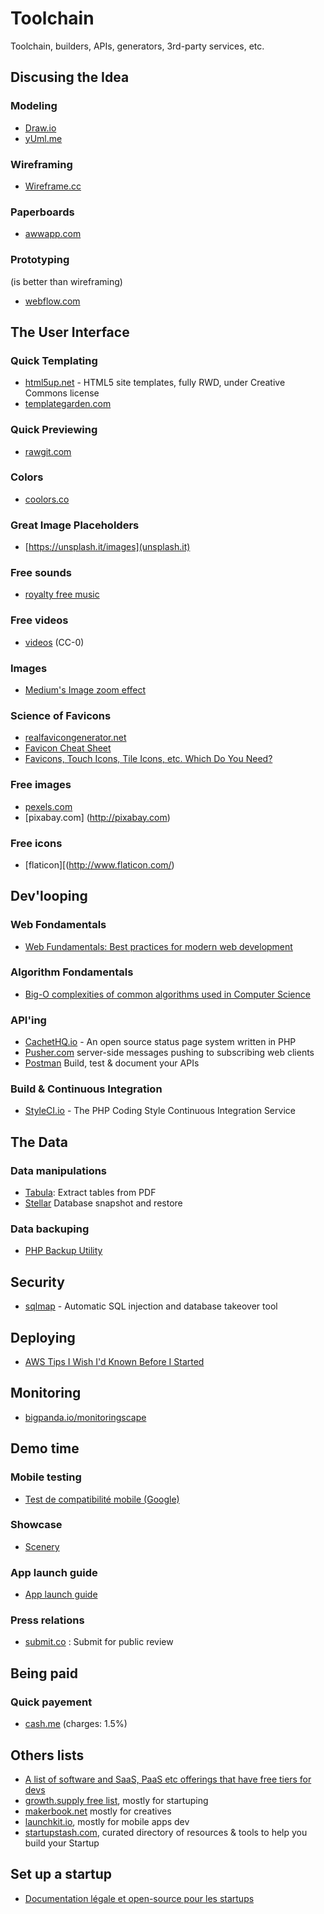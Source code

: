 # Toolchain

Toolchain, builders, APIs, generators, 3rd-party services, etc. 

## Discusing the Idea

### Modeling

- [Draw.io](https://www.draw.io/)
- [yUml.me](http://yuml.me/)

### Wireframing

- [Wireframe.cc](https://wireframe.cc)

### Paperboards

- [awwapp.com](https://awwapp.com/)

### Prototyping

(is better than wireframing)

- [webflow.com](https://webflow.com)

## The User Interface

### Quick Templating

- [html5up.net](http://html5up.net/) - HTML5 site templates, fully RWD, under Creative Commons license
- [templategarden.com](http://www.templategarden.com/category/all/)

### Quick Previewing

- [rawgit.com](https://rawgit.com)

### Colors

- [coolors.co](http://coolors.co/)

### Great Image Placeholders

- [https://unsplash.it/images](unsplash.it)

### Free sounds

- [royalty free music](http://www.purple-planet.com/)

### Free videos

- [videos](https://videos.pexels.com) (CC-0)

### Images

- [Medium's Image zoom effect](https://github.com/fat/zoom.js)

### Science of Favicons

- [realfavicongenerator.net](http://realfavicongenerator.net)
- [Favicon Cheat Sheet](https://github.com/audreyr/favicon-cheat-sheet)
- [Favicons, Touch Icons, Tile Icons, etc. Which Do You Need?](https://css-tricks.com/favicon-quiz/)

### Free images

- [pexels.com](http://www.pexels.com/)
- [pixabay.com] (http://pixabay.com)

### Free icons

- [flaticon][(http://www.flaticon.com/)

## Dev'looping

### Web Fondamentals

- [Web Fundamentals: Best practices for modern web development](https://developers.google.com/web/fundamentals/)

### Algorithm Fondamentals

- [Big-O complexities of common algorithms used in Computer Science](http://bigocheatsheet.com/)

### API'ing

- [CachetHQ.io](https://github.com/cachethq/Cachet) - An open source status page system written in PHP
- [Pusher.com](https://pusher.com) server-side messages pushing to subscribing web clients
- [Postman](https://www.getpostman.com/) Build, test & document your APIs

### Build & Continuous Integration 

- [StyleCI.io](https://styleci.io) - The PHP Coding Style Continuous Integration Service

## The Data

### Data manipulations

- [Tabula](http://tabula.technology/): Extract tables from PDF
- [Stellar](https://github.com/fastmonkeys/stellar) Database snapshot and restore

### Data backuping

- [PHP Backup Utility](http://phpbu.de)

## Security

- [sqlmap](http://sqlmap.org/) - Automatic SQL injection and database takeover tool

## Deploying

- [AWS Tips I Wish I'd Known Before I Started](https://wblinks.com/notes/aws-tips-i-wish-id-known-before-i-started/)

## Monitoring

- [bigpanda.io/monitoringscape](https://www.bigpanda.io/monitoringscape/)

## Demo time

### Mobile testing

- [Test de compatibilité mobile (Google)](https://www.google.com/webmasters/tools/mobile-friendly/?url=i-like-it.fr)

### Showcase

- [Scenery](https://www.getscenery.com/)

### App launch guide

- [App launch guide](http://www.applaunchguide.com/)

### Press relations

- [submit.co](http://submit.co/) : Submit for public review

## Being paid

### Quick payement

- [cash.me](https://cash.me) (charges: 1.5%)

## Others lists

- [A list of software and SaaS, PaaS etc offerings that have free tiers for devs](https://github.com/ripienaar/free-for-dev)
- [growth.supply free list](http://growth.supply/free/all), mostly for startuping
- [makerbook.net](http://makerbook.net/?ref=producthunt) mostly for creatives
- [launchkit.io](https://launchkit.io/), mostly for mobile apps dev
- [startupstash.com](http://startupstash.com/), curated directory of resources & tools to help you build your Startup

## Set up a startup

- [Documentation légale et open-source pour les startups](http://www.jurismatic.com/)
